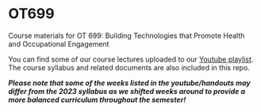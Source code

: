 # OT699
Course materials for OT 699: Building Technologies that Promote Health and Occupational Engagement

You can find some of our course lectures uploaded to our [Youtube playlist](https://www.youtube.com/playlist?list=PLJSDUL80OPJ9viDc__qqBLgTzASdALcQO). The course syllabus and related documents are also included in this repo. 

***Please note that some of the weeks listed in the youtube/handouts may differ from the 2023 syllabus as we shifted weeks around to provide a more balanced curriculum throughout the semester!***